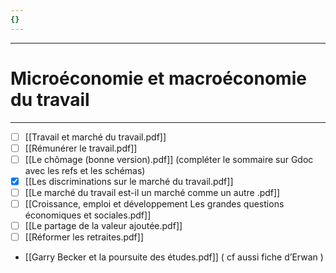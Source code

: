 ```yaml
---
{}
---
```

***
# Microéconomie et macroéconomie du travail 
***
- [ ] [[Travail et marché du travail.pdf]]
- [ ] [[Rémunérer le travail.pdf]]
- [ ] [[Le chômage (bonne version).pdf]] (compléter le sommaire sur Gdoc avec les refs et les schémas)  
- [x] [[Les discriminations sur le marché du travail.pdf]]
- [ ] [[Le marché du travail est-il un marché comme un autre .pdf]]
- [ ] [[Croissance, emploi et développement   Les grandes questions économiques et sociales.pdf]] 
- [ ] [[Le partage de la valeur ajoutée.pdf]] 
- [ ] [[Réformer les retraites.pdf]] 
- [[Garry Becker et la poursuite des études.pdf]] ( cf aussi fiche d’Erwan ) 